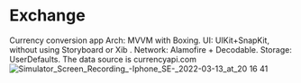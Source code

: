 # Exchange
Currency conversion app
Arch: MVVM with Boxing.
UI: UIKit+SnapKit, without using Storyboard or Xib .
Network: Alamofire + Decodable.
Storage: UserDefaults.
The data source is currencyapi.com
![Simulator_Screen_Recording_-_Iphone_SE_-_2022-03-13_at_20 16 41](https://user-images.githubusercontent.com/74674946/158066960-146bdcc4-d7b0-4569-9f0d-6b0304385085.gif)
